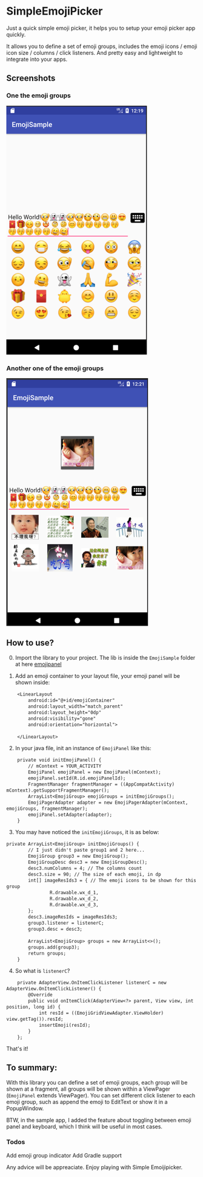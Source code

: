 # SimpleEmojiPicker
Just a quick simple emoji picker, it helps you to setup your emoji picker app quickly.

It allows you to define a set of emoji groups, includes the emoji icons / emoji icon size / columns / click listeners. And pretty easy and lightweight to integrate into your apps.

## Screenshots
### One the emoji groups
 ![image](https://github.com/chinalwb/SimpleEmojiPicker/blob/master/demo/demo_emoji_picker.png?raw=true)
 
### Another one of the emoji groups
 ![image](https://github.com/chinalwb/SimpleEmojiPicker/blob/master/demo/demo_emoji_picker_2.png?raw=true)

## How to use?
0. Import the library to your project. The lib is inside the `EmojiSample` folder at here [emojipanel](https://github.com/chinalwb/SimpleEmojiPicker/tree/master/EmojiSample/emojipanel) 

1. Add an emoji container to your layout file, your emoji panel will be shown inside:
```
    <LinearLayout
        android:id="@+id/emojiContainer"
        android:layout_width="match_parent"
        android:layout_height="0dp"
        android:visibility="gone"
        android:orientation="horizontal">

    </LinearLayout>
```

2. In your java file, init an instance of `EmojiPanel` like this:
```
    private void initEmojiPanel() {
        // mContext = YOUR_ACTIVITY
        EmojiPanel emojiPanel = new EmojiPanel(mContext);
        emojiPanel.setId(R.id.emojiPanelId);
        FragmentManager fragmentManager = ((AppCompatActivity) mContext).getSupportFragmentManager();
        ArrayList<EmojiGroup> emojiGroups = initEmojiGroups();
        EmojiPagerAdapter adapter = new EmojiPagerAdapter(mContext, emojiGroups, fragmentManager);
        emojiPanel.setAdapter(adapter);
    }
```

3. You may have noticed the `initEmojiGroups`, it is as below:
```
private ArrayList<EmojiGroup> initEmojiGroups() {
        // I just didn't paste group1 and 2 here...
        EmojiGroup group3 = new EmojiGroup();
        EmojiGroupDesc desc3 = new EmojiGroupDesc();
        desc3.numColumns = 4; // The columns count
        desc3.size = 90; // The size of each emoji, in dp
        int[] imageResIds3 = { // The emoji icons to be shown for this group
                R.drawable.wx_d_1,
                R.drawable.wx_d_2,
                R.drawable.wx_d_3,
        };
        desc3.imageResIds = imageResIds3;
        group3.listener = listenerC;
        group3.desc = desc3;

        ArrayList<EmojiGroup> groups = new ArrayList<>();
        groups.add(group3);
        return groups;
    }
```

4. So what is `listenerC`?
```
    private AdapterView.OnItemClickListener listenerC = new AdapterView.OnItemClickListener() {
        @Override
        public void onItemClick(AdapterView<?> parent, View view, int position, long id) {
            int resId = ((EmojiGridViewAdapter.ViewHolder) view.getTag()).resId;
            insertEmoji(resId);
        }
    };
```

That's it!

## To summary:
With this library you can define a set of emoji groups, each group will be shown at a fragment, all groups will be shown within a ViewPager (`EmojiPanel` extends ViewPager). You can set different click listener to each emoji group, such as append the emoji to EditText or show it in a PopupWindow.

BTW, in the sample app, I added the feature about toggling between emoji panel and keyboard, which I think will be useful in most cases.

### Todos
Add emoji group indicator
Add Gradle support


Any advice will be appreaciate. Enjoy playing with Simple Emoijipicker.
